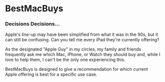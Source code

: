# BestMacBuys

### Decisions Decisions...
<p>Apple's line-up may have been simplified from what it was in the 90s, but it can still be confusing. Can you tell me every iPad they're currently offering?</p>
<p>As the designated "Apple Guy" in my circles, my family and friends frequently ask me which Mac, iPhone, or Watch they should buy and, while I love to help them, I can't be the only one experiencing this.</p>
<p> BestMacBuys is designed to give a recommendation for which current Apple offering is best for a specific use case. </p>
